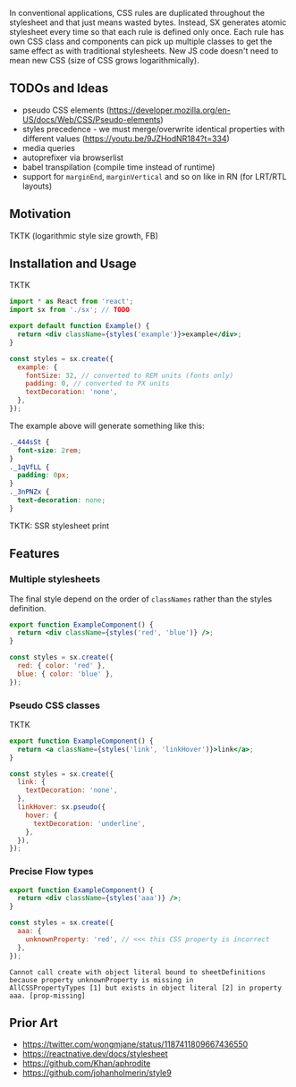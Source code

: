 In conventional applications, CSS rules are duplicated throughout the stylesheet and that just means wasted bytes. Instead, SX generates atomic stylesheet every time so that each rule is defined only once. Each rule has own CSS class and components can pick up multiple classes to get the same effect as with traditional stylesheets. New JS code doesn't need to mean new CSS (size of CSS grows logarithmically).

## TODOs and Ideas

- pseudo CSS elements (https://developer.mozilla.org/en-US/docs/Web/CSS/Pseudo-elements)
- styles precedence - we must merge/overwrite identical properties with different values (https://youtu.be/9JZHodNR184?t=334)
- media queries
- autoprefixer via browserlist
- babel transpilation (compile time instead of runtime)
- support for `marginEnd`, `marginVertical` and so on like in RN (for LRT/RTL layouts)

## Motivation

TKTK (logarithmic style size growth, FB)

## Installation and Usage

TKTK

```jsx
import * as React from 'react';
import sx from './sx'; // TODO

export default function Example() {
  return <div className={styles('example')}>example</div>;
}

const styles = sx.create({
  example: {
    fontSize: 32, // converted to REM units (fonts only)
    padding: 0, // converted to PX units
    textDecoration: 'none',
  },
});
```

The example above will generate something like this:

```css
._444sSt {
  font-size: 2rem;
}
._1qVfLL {
  padding: 0px;
}
._3nPNZx {
  text-decoration: none;
}
```

TKTK: SSR stylesheet print

## Features

### Multiple stylesheets

The final style depend on the order of `classNames` rather than the styles definition.

```jsx
export function ExampleComponent() {
  return <div className={styles('red', 'blue')} />;
}

const styles = sx.create({
  red: { color: 'red' },
  blue: { color: 'blue' },
});
```

### Pseudo CSS classes

TKTK

```jsx
export function ExampleComponent() {
  return <a className={styles('link', 'linkHover')}>link</a>;
}

const styles = sx.create({
  link: {
    textDecoration: 'none',
  },
  linkHover: sx.pseudo({
    hover: {
      textDecoration: 'underline',
    },
  }),
});
```

### Precise Flow types

```jsx
export function ExampleComponent() {
  return <div className={styles('aaa')} />;
}

const styles = sx.create({
  aaa: {
    unknownProperty: 'red', // <<< this CSS property is incorrect
  },
});
```

```text
Cannot call create with object literal bound to sheetDefinitions because property unknownProperty is missing in
AllCSSPropertyTypes [1] but exists in object literal [2] in property aaa. [prop-missing]
```

## Prior Art

- https://twitter.com/wongmjane/status/1187411809667436550
- https://reactnative.dev/docs/stylesheet
- https://github.com/Khan/aphrodite
- https://github.com/johanholmerin/style9
